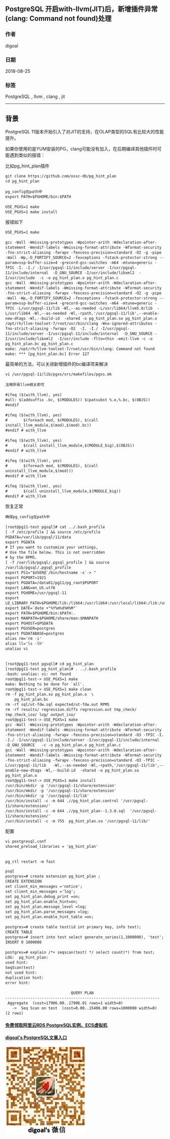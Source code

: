 ## PostgreSQL 开启with-llvm(JIT)后，新增插件异常(clang: Command not found)处理  
                                                           
### 作者                                                           
digoal                                                           
                                                           
### 日期                                                           
2018-08-25                                                         
                                                           
### 标签                                                           
PostgreSQL , llvm , clang , jit    
                                                           
----                                                           
                                                           
## 背景    
PostgreSQL 11版本开始引入了对JIT的支持，在OLAP类型的SQL有比较大的性能提升。  
  
如果你使用的是YUM安装的PG，clang可能没有加入，在后期编译其他插件时可能遇到类似的报错：  
  
  
比如pg_hint_plan插件  
  
```
git clone https://github.com/ossc-db/pg_hint_plan
cd pg_hint_plan

pg_config在path中
export PATH=$PGHOME/bin:$PATH

USE_PGXS=1 make
USE_PGXS=1 make install
```
  
报错如下  
  
```  
USE_PGXS=1 make  

gcc -Wall -Wmissing-prototypes -Wpointer-arith -Wdeclaration-after-statement -Wendif-labels -Wmissing-format-attribute -Wformat-security -fno-strict-aliasing -fwrapv -fexcess-precision=standard -O2 -g -pipe -Wall -Wp,-D_FORTIFY_SOURCE=2 -fexceptions -fstack-protector-strong --param=ssp-buffer-size=4 -grecord-gcc-switches -m64 -mtune=generic -fPIC -I. -I./ -I/usr/pgsql-11/include/server -I/usr/pgsql-11/include/internal  -D_GNU_SOURCE -I/usr/include/libxml2  -I/usr/include  -c -o pg_hint_plan.o pg_hint_plan.c  
gcc -Wall -Wmissing-prototypes -Wpointer-arith -Wdeclaration-after-statement -Wendif-labels -Wmissing-format-attribute -Wformat-security -fno-strict-aliasing -fwrapv -fexcess-precision=standard -O2 -g -pipe -Wall -Wp,-D_FORTIFY_SOURCE=2 -fexceptions -fstack-protector-strong --param=ssp-buffer-size=4 -grecord-gcc-switches -m64 -mtune=generic -fPIC -L/usr/pgsql-11/lib -Wl,--as-needed -L/usr/lib64/llvm5.0/lib  -L/usr/lib64 -Wl,--as-needed -Wl,-rpath,'/usr/pgsql-11/lib',--enable-new-dtags -Wl,--build-id  -shared -o pg_hint_plan.so pg_hint_plan.o  
/opt/rh/llvm-toolset-7/root/usr/bin/clang -Wno-ignored-attributes -fno-strict-aliasing -fwrapv -O2  -I. -I./ -I/usr/pgsql-11/include/server -I/usr/pgsql-11/include/internal  -D_GNU_SOURCE -I/usr/include/libxml2  -I/usr/include -flto=thin -emit-llvm -c -o pg_hint_plan.bc pg_hint_plan.c  
make: /opt/rh/llvm-toolset-7/root/usr/bin/clang: Command not found  
make: *** [pg_hint_plan.bc] Error 127  
```  
  
最简单的方法，可以关闭新增插件的bc编译项来解决  
  
```  
vi /usr/pgsql-11/lib/pgxs/src/makefiles/pgxs.mk  
  
注释所有llvm相关即可  

#ifeq ($(with_llvm), yes)
#all: $(addsuffix .bc, $(MODULES)) $(patsubst %.o,%.bc, $(OBJS))
#endif

#ifeq ($(with_llvm), yes)
#       $(foreach mod, $(MODULES), $(call install_llvm_module,$(mod),$(mod).bc))
#endif # with_llvm

#ifeq ($(with_llvm), yes)
#       $(call install_llvm_module,$(MODULE_big),$(OBJS))
#endif # with_llvm

#ifeq ($(with_llvm), yes)
#       $(foreach mod, $(MODULES), $(call uninstall_llvm_module,$(mod)))
#endif # with_llvm

#ifeq ($(with_llvm), yes)
#       $(call uninstall_llvm_module,$(MODULE_big))
#endif # with_llvm
```  
  
恢复正常  
  
```
确保pg_config在path中

[root@pg11-test pgsql]# cat ../.bash_profile 
[ -f /etc/profile ] && source /etc/profile
PGDATA=/var/lib/pgsql/11/data
export PGDATA
# If you want to customize your settings,
# Use the file below. This is not overridden
# by the RPMS.
[ -f /var/lib/pgsql/.pgsql_profile ] && source /var/lib/pgsql/.pgsql_profile
export PS1="$USER@`/bin/hostname -s`-> "    
export PGPORT=1921    
export PGDATA=/data01/pg11/pg_root$PGPORT    
export LANG=en_US.utf8    
export PGHOME=/usr/pgsql-11  
export LD_LIBRARY_PATH=$PGHOME/lib:/lib64:/usr/lib64:/usr/local/lib64:/lib:/usr/lib:/usr/local/lib:$LD_LIBRARY_PATH    
export DATE=`date +"%Y%m%d%H%M"`  
export PATH=$PGHOME/bin:$PATH:.    
export MANPATH=$PGHOME/share/man:$MANPATH    
export PGHOST=$PGDATA    
export PGUSER=postgres    
export PGDATABASE=postgres    
alias rm='rm -i'    
alias ll='ls -lh'    
unalias vi  


[root@pg11-test pgsql]# cd pg_hint_plan
[root@pg11-test pg_hint_plan]# . ../.bash_profile 
-bash: unalias: vi: not found
root@pg11-test-> USE_PGXS=1 make
make: Nothing to be done for `all'.
root@pg11-test-> USE_PGXS=1 make clean
rm -f pg_hint_plan.so pg_hint_plan.o  \
    pg_hint_plan.bc
rm -rf sql/ut-fdw.sql expected/ut-fdw.out RPMS
rm -rf results/ regression.diffs regression.out tmp_check/ tmp_check_iso/ log/ output_iso/
root@pg11-test-> USE_PGXS=1 make 
gcc -Wall -Wmissing-prototypes -Wpointer-arith -Wdeclaration-after-statement -Wendif-labels -Wmissing-format-attribute -Wformat-security -fno-strict-aliasing -fwrapv -fexcess-precision=standard -O3 -fPIC -I. -I./ -I/usr/pgsql-11/include/server -I/usr/pgsql-11/include/internal  -D_GNU_SOURCE   -c -o pg_hint_plan.o pg_hint_plan.c
gcc -Wall -Wmissing-prototypes -Wpointer-arith -Wdeclaration-after-statement -Wendif-labels -Wmissing-format-attribute -Wformat-security -fno-strict-aliasing -fwrapv -fexcess-precision=standard -O3 -fPIC -L/usr/pgsql-11/lib   -Wl,--as-needed -Wl,-rpath,'/usr/pgsql-11/lib',--enable-new-dtags -Wl,--build-id  -shared -o pg_hint_plan.so pg_hint_plan.o
root@pg11-test-> USE_PGXS=1 make install
/usr/bin/mkdir -p '/usr/pgsql-11/share/extension'
/usr/bin/mkdir -p '/usr/pgsql-11/share/extension'
/usr/bin/mkdir -p '/usr/pgsql-11/lib'
/usr/bin/install -c -m 644 .//pg_hint_plan.control '/usr/pgsql-11/share/extension/'
/usr/bin/install -c -m 644 .//pg_hint_plan--1.3.0.sql  '/usr/pgsql-11/share/extension/'
/usr/bin/install -c -m 755  pg_hint_plan.so '/usr/pgsql-11/lib/'
```
  
配置    
  
```
vi postgresql.conf
shared_preload_libraries = 'pg_hint_plan' 


pg_ctl restart -m fast
```
  
```
psql
postgres=# create extension pg_hint_plan ;  
CREATE EXTENSION  
set client_min_messages ='notice';  
set client_min_messages ='log';  
set pg_hint_plan.debug_print =on;  
set pg_hint_plan.enable_hint=on;  
set pg_hint_plan.message_level =log;  
set pg_hint_plan.parse_messages =log;  
set pg_hint_plan.enable_hint_table =on;  
  
postgres=# create table test(id int primary key, info text);  
CREATE TABLE  
postgres=# insert into test select generate_series(1,1000000), 'test';  
INSERT 0 1000000  
  
postgres=# explain /*+ seqscan(test) */ select count(*) from test;  
LOG:  pg_hint_plan:  
used hint:  
SeqScan(test)  
not used hint:  
duplication hint:  
error hint:  
  
                             QUERY PLAN                               
--------------------------------------------------------------------  
 Aggregate  (cost=17906.00..17906.01 rows=1 width=8)  
   ->  Seq Scan on test  (cost=0.00..15406.00 rows=1000000 width=0)  
(2 rows)  
```
    
  
  
  
  
  
  
  
  
  
  
  
  
  
#### [免费领取阿里云RDS PostgreSQL实例、ECS虚拟机](https://free.aliyun.com/ "57258f76c37864c6e6d23383d05714ea")
  
  
#### [digoal's PostgreSQL文章入口](https://github.com/digoal/blog/blob/master/README.md "22709685feb7cab07d30f30387f0a9ae")
  
  
![digoal's weixin](../pic/digoal_weixin.jpg "f7ad92eeba24523fd47a6e1a0e691b59")
  
  
  
  
  
  
  
